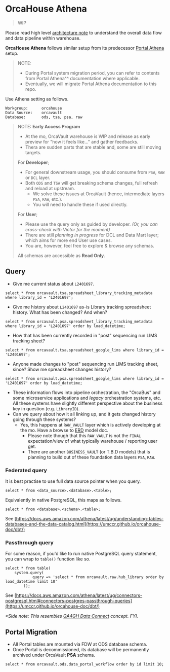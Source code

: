 # OrcaHouse Athena

> WIP

Please read high level [architecture note](../arch) to understand the overall data flow and data pipeline within warehouse.

**OrcaHouse Athena** follows similar setup from its predecessor [Portal Athena](https://github.com/umccr/data-portal-apis/tree/dev/docs/athena) setup.

> NOTE: 
> * During Portal system migration period, you can refer to contents from Portal Athena^^ documentation where applicable.
> * Eventually, we will migrate Portal Athena documentation to this repo.

Use Athena setting as follows.

```
Workgroup:      orcahouse
Data Source:    orcavault
Database:       ods, tsa, psa, raw
```

> NOTE: **Early Access Program**
> * At the mo, OrcaVault warehouse is WIP and release as early preview for "how it feels like..." and gather feedbacks.
> * Thera are sudden parts that are stable and, some are still moving targets.
> 
> For **Developer**;
> * For general downstream usage, you should consume from `PSA`, `RAW` or `DCL` layer.
> * Both `ODS` and `TSA` will get breaking schema changes, full refresh and reload at upstream. 
>   * We solve these issues at OrcaVault (hence, intermediate layers `PSA`, `RAW`, etc.). 
>   * You will need to handle these if used directly.
> 
> For **User**;
> * Please use the query only as guided by developer. _(Or, you can cross-check with Victor for the moment)_
> * There are still _planning in progress_ for DCL and Data Mart layer; which aims for more end User use cases.
> * You are, however, feel free to explore & browse any schemas.
> 
> All schemas are accessible as **Read Only**.


## Query

- Give me current status about `L2401697`.
```
select * from orcavault.tsa.spreadsheet_library_tracking_metadata where library_id = 'L2401697';
```

- Give me history about `L2401697` as-is Library tracking spreadsheet history. What has been changed? And when?
```
select * from orcavault.psa.spreadsheet_library_tracking_metadata where library_id = 'L2401697' order by load_datetime;
```

- How that has been currently recorded in "post" sequencing run LIMS tracking sheet?
```
select * from orcavault.tsa.spreadsheet_google_lims where library_id = 'L2401697';
```

- Anyone made changes to "post" sequencing run LIMS tracking sheet, since? Show me spreadsheet changes history?
```
select * from orcavault.psa.spreadsheet_google_lims where library_id = 'L2401697' order by load_datetime;
```

- These information flows into pipeline orchestration, the "OrcaBus" and some microservice applications and _legacy_ orchestration systems, etc. All these systems have slightly different perspective about the business key in question (e.g. `LibraryID`).
- Can we query about how it all linking up, and it gets changed history going through these systems?
  - Yes, this happens at `RAW_VAULT` layer which is actively developing at the mo. Have a browse to [ERD](../erd) model doc.
    - Please note though that this `RAW_VAULT` is not the `FINAL` expectation/view of what typically warehouse / reporting user get.
    - There are another `BUSINESS_VAULT` (or T.B.D models) that is planning to build out of these foundation data layers `PSA`, `RAW`.


### Federated query

It is best practise to use full data source pointer when you query.

```
select * from <data_source>.<database>.<table>;
```

Equivalently in native PostgreSQL, this maps as follows.

```
select * from <database>.<schema>.<table>;
```

See [https://docs.aws.amazon.com/athena/latest/ug/understanding-tables-databases-and-the-data-catalog.html](https://umccr.github.io/orcahouse-doc/dbt/)

### Passthrough query

For some reason, if you'd like to run native PostgreSQL query statement, you can wrap to `table()` function like so. 

```
select * from table(
    system.query(
            query => 'select * from orcavault.raw.hub_library order by load_datetime limit 10'
        ));
```

See [https://docs.aws.amazon.com/athena/latest/ug/connectors-postgresql.html#connectors-postgres-passthrough-queries](https://umccr.github.io/orcahouse-doc/dbt/)

_*Side note: This resembles [GA4GH Data Connect](https://www.google.com/search?q=ga4gh+data+connect) concept. FYI._

## Portal Migration

* All Portal tables are mounted via FDW at ODS database schema.
* Once Portal is decommissioned, its database will be permanently archived under OrcaVault **PSA** schema.

```
select * from orcavault.ods.data_portal_workflow order by id limit 10;
```
